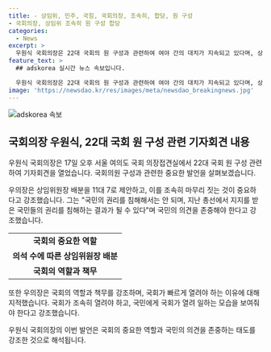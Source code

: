 ```yaml
---
title: - 상임위, 민주, 국힘, 국회의장, 조속히, 합당, 원 구성
- 국회의장, 상임위 조속히 원 구성 합당
categories:
  - News
excerpt: >
  우원식 국회의장은 22대 국회의 원 구성과 관련하여 여야 간의 대치가 지속되고 있다며, 상임위원장 배분을 11대 7로 제안하며 빠르게 원 구성을 마치는 것이 가장 좋은 방법이라고 밝혔다. 또한 국회가 늦게 개원될 경우 국민의 권리를 침해하는 것이라며, 국회가 빨리 열려야 할 긴급한 이유가 있다고 강조했다.
feature_text: >
  ## adskorea 실시간 뉴스 속보입니다.

  우원식 국회의장은 22대 국회의 원 구성과 관련하여 여야 간의 대치가 지속되고 있다며, 상임위원장 배분을 11대 7로 제안하며 빠르게 원 구성을 마치는 것이 가장 좋은 방법이라고 밝혔다. 또한 국회가 늦게 개원될 경우 국민의 권리를 침해하는 것이라며, 국회가 빨리 열려야 할 긴급한 이유가 있다고 강조했다.
image: 'https://newsdao.kr/res/images/meta/newsdao_breakingnews.jpg'
---
```


<p><img src="https://newsdao.kr/res/images/meta/newsdao_breakingnews.jpg" alt="adskorea 속보" /></p>

<h2 data-ke-size="size26">국회의장 우원식, 22대 국회 원 구성 관련 기자회견 내용</h2>

<p>우원식 국회의장은 17일 오후 서울 여의도 국회 의장접견실에서 22대 국회 원 구성 관련하여 기자회견을 열었습니다. 국회의원 구성과 관련한 중요한 발언을 살펴보겠습니다.</p>

<p data-ke-size="size16">우의장은 상임위원장 배분을 11대 7로 제안하고, 이를 조속히 마무리 짓는 것이 중요하다고 강조했습니다. 그는 "국민의 권리를 침해해서는 안 되며, 지난 총선에서 지지를 받은 국민들의 권리를 침해하는 결과가 될 수 있다"며 국민의 의견을 존중해야 한다고 강조했습니다.</p>

<table>
  <tr>
    <td style="text-align: center; height: 17px;"><b>국회의 중요한 역할</b></td>
  </tr>
  <tr>
    <td style="text-align: center; height: 17px;"><b>의석 수에 따른 상임위원장 배분</b></td>
  </tr>
  <tr>
    <td style="text-align: center; height: 17px;"><b>국회의 역할과 책무</b></td>
  </tr>
</table>

<p data-ke-size="size16">또한 우의장은 국회의 역할과 책무를 강조하며, 국회가 빠르게 열려야 하는 이유에 대해 지적했습니다. 국회가 조속히 열려야 하고, 국민에게 국회가 열려 일하는 모습을 보여줘야 한다고 강조했습니다.</p>

<p>우원식 국회의장의 이번 발언은 국회의 중요한 역할과 국민의 의견을 존중하는 태도를 강조한 것으로 해석됩니다.</p>

